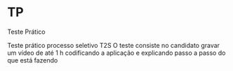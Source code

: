 # TP
Teste Prático 

Teste prático processo seletivo T2S
O teste consiste no candidato gravar um vídeo de até 1 h codificando a aplicação e
explicando passo a passo do que está fazendo
